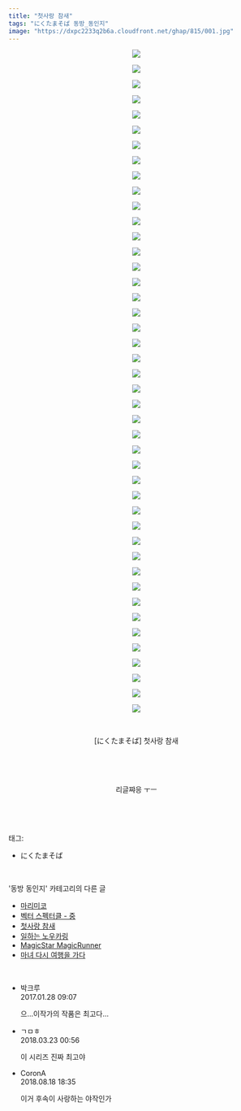 ```yaml
---
title: "첫사랑 참새"
tags: "にくたまそば 동방_동인지"
image: "https://dxpc2233q2b6a.cloudfront.net/ghap/815/001.jpg"
---
```

<div class="article">
<p style="text-align: center; clear: none; float: none;"><img src="{{ site.imgserver3 }}/ghap/815/001.jpg"/></p>
<p style="text-align: center; clear: none; float: none;"><img src="{{ site.imgserver3 }}/ghap/815/002.jpg"/></p>
<p style="text-align: center; clear: none; float: none;"><img src="{{ site.imgserver3 }}/ghap/815/003.jpg"/></p>
<p style="text-align: center; clear: none; float: none;"><img src="{{ site.imgserver3 }}/ghap/815/004.jpg"/></p>
<p style="text-align: center; clear: none; float: none;"><img src="{{ site.imgserver3 }}/ghap/815/005.jpg"/></p>
<p style="text-align: center; clear: none; float: none;"><img src="{{ site.imgserver3 }}/ghap/815/006.jpg"/></p>
<p style="text-align: center; clear: none; float: none;"><img src="{{ site.imgserver3 }}/ghap/815/007.jpg"/></p>
<p style="text-align: center; clear: none; float: none;"><img src="{{ site.imgserver3 }}/ghap/815/008.jpg"/></p>
<p style="text-align: center; clear: none; float: none;"><img src="{{ site.imgserver3 }}/ghap/815/009.jpg"/></p>
<p style="text-align: center; clear: none; float: none;"><img src="{{ site.imgserver3 }}/ghap/815/010.jpg"/></p>
<p style="text-align: center; clear: none; float: none;"><img src="{{ site.imgserver3 }}/ghap/815/011.jpg"/></p>
<p style="text-align: center; clear: none; float: none;"><img src="{{ site.imgserver3 }}/ghap/815/012.jpg"/></p>
<p style="text-align: center; clear: none; float: none;"><img src="{{ site.imgserver3 }}/ghap/815/013.jpg"/></p>
<p style="text-align: center; clear: none; float: none;"><img src="{{ site.imgserver3 }}/ghap/815/014.jpg"/></p>
<p style="text-align: center; clear: none; float: none;"><img src="{{ site.imgserver3 }}/ghap/815/015.jpg"/></p>
<p style="text-align: center; clear: none; float: none;"><img src="{{ site.imgserver3 }}/ghap/815/016.jpg"/></p>
<p style="text-align: center; clear: none; float: none;"><img src="{{ site.imgserver3 }}/ghap/815/017.jpg"/></p>
<p style="text-align: center; clear: none; float: none;"><img src="{{ site.imgserver3 }}/ghap/815/018.jpg"/></p>
<p style="text-align: center; clear: none; float: none;"><img src="{{ site.imgserver3 }}/ghap/815/019.jpg"/></p>
<p style="text-align: center; clear: none; float: none;"><img src="{{ site.imgserver3 }}/ghap/815/020.jpg"/></p>
<p style="text-align: center; clear: none; float: none;"><img src="{{ site.imgserver3 }}/ghap/815/021.jpg"/></p>
<p style="text-align: center; clear: none; float: none;"><img src="{{ site.imgserver3 }}/ghap/815/022.jpg"/></p>
<p style="text-align: center; clear: none; float: none;"><img src="{{ site.imgserver3 }}/ghap/815/023.jpg"/></p>
<p style="text-align: center; clear: none; float: none;"><img src="{{ site.imgserver3 }}/ghap/815/024.jpg"/></p>
<p style="text-align: center; clear: none; float: none;"><img src="{{ site.imgserver3 }}/ghap/815/025.jpg"/></p>
<p style="text-align: center; clear: none; float: none;"><img src="{{ site.imgserver3 }}/ghap/815/026.jpg"/></p>
<p style="text-align: center; clear: none; float: none;"><img src="{{ site.imgserver3 }}/ghap/815/027.jpg"/></p>
<p style="text-align: center; clear: none; float: none;"><img src="{{ site.imgserver3 }}/ghap/815/028.jpg"/></p>
<p style="text-align: center; clear: none; float: none;"><img src="{{ site.imgserver3 }}/ghap/815/029.jpg"/></p>
<p style="text-align: center; clear: none; float: none;"><img src="{{ site.imgserver3 }}/ghap/815/030.jpg"/></p>
<p style="text-align: center; clear: none; float: none;"><img src="{{ site.imgserver3 }}/ghap/815/031.jpg"/></p>
<p style="text-align: center; clear: none; float: none;"><img src="{{ site.imgserver3 }}/ghap/815/032.jpg"/></p>
<p style="text-align: center; clear: none; float: none;"><img src="{{ site.imgserver3 }}/ghap/815/033.jpg"/></p>
<p style="text-align: center; clear: none; float: none;"><img src="{{ site.imgserver3 }}/ghap/815/034.jpg"/></p>
<p style="text-align: center; clear: none; float: none;"><img src="{{ site.imgserver3 }}/ghap/815/035.jpg"/></p>
<p style="text-align: center; clear: none; float: none;"><img src="{{ site.imgserver3 }}/ghap/815/036.jpg"/></p>
<p style="text-align: center; clear: none; float: none;"><img src="{{ site.imgserver3 }}/ghap/815/037.jpg"/></p>
<p style="text-align: center; clear: none; float: none;"><img src="{{ site.imgserver3 }}/ghap/815/038.jpg"/></p>
<p style="text-align: center; clear: none; float: none;"><img src="{{ site.imgserver3 }}/ghap/815/039.jpg"/></p>
<p style="text-align: center; clear: none; float: none;"><img src="{{ site.imgserver3 }}/ghap/815/040.jpg"/></p>
<p style="text-align: center; clear: none; float: none;"><img src="{{ site.imgserver3 }}/ghap/815/041.jpg"/></p>
<p style="text-align: center; clear: none; float: none;"><img src="{{ site.imgserver3 }}/ghap/815/042.jpg"/></p>
<p style="text-align: center; clear: none; float: none;"><img src="{{ site.imgserver3 }}/ghap/815/043.jpg"/></p>
<p style="text-align: center; clear: none; float: none;"><img src="{{ site.imgserver3 }}/ghap/815/044.jpg"/></p>
<p style="text-align: center; clear: none; float: none;"><br/></p>
<p style="text-align: center; clear: none; float: none;">[にくたまそば] 첫사랑 참새</p>
<p style="text-align: center; clear: none; float: none;"><br/></p>
<p style="text-align: center; clear: none; float: none;"><br/></p>
<p style="text-align: center; clear: none; float: none;">리글쨔응 ㅜㅡ</p>
<p><br/></p>
</div><br/>
<div class="tagTrail">
<p>태그: </p>
<ul>
<li>にくたまそば</li>
</ul>
</div><br/>
<div class="another">
<p>'동방 동인지' 카테고리의 다른 글</p>
<ul>
<li><a href="/ghap_817">마리미코</a></li>
<li><a href="/ghap_816">벡터 스펙터클 - 중</a></li>
<li><a href="/ghap_815">첫사랑 참새</a></li>
<li><a href="/ghap_813">일하는 노우카링</a></li>
<li><a href="/ghap_811">MagicStar MagicRunner</a></li>
<li><a href="/ghap_810">마녀 다시 여행을 가다</a></li>
</ul>
</div><br/>
<div class="cb_module cb_fluid">
<div class="cb_wrt cb_profile">
<div class="comment">
<ul>
<li class="cb_thumb_off" id="comment14901847">
<div class="cb_comment_area">
<div class="cb_info_area">
<div class="cb_section">
<span class="cb_nick_name">박크루</span>
</div>
<div class="cb_section">
<span class="cb_date">2017.01.28 09:07 </span>
</div>
</div>
<div class="cb_dsc_comment">
<p class="cb_dsc">
											으...이작가의 작품은 최고다...
										</p>
</div>
</div></li>
<li class="cb_thumb_off" id="comment15224682">
<div class="cb_comment_area">
<div class="cb_info_area">
<div class="cb_section">
<span class="cb_nick_name">ㄱㅁㅎ</span>
</div>
<div class="cb_section">
<span class="cb_date">2018.03.23 00:56 </span>
</div>
</div>
<div class="cb_dsc_comment">
<p class="cb_dsc">
											이 시리즈 진짜 최고야
										</p>
</div>
</div></li>
<li class="cb_thumb_off" id="comment15311572">
<div class="cb_comment_area">
<div class="cb_info_area">
<div class="cb_section">
<span class="cb_nick_name">CoronA</span>
</div>
<div class="cb_section">
<span class="cb_date">2018.08.18 18:35 </span>
</div>
</div>
<div class="cb_dsc_comment">
<p class="cb_dsc">
											이거 후속이 사랑하는 야작인가
										</p>
</div>
</div></li>
</ul>
</div>
</div><!-- commentList close -->
</div><br/>
